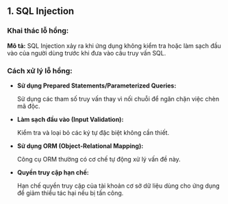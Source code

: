 <h2>1. SQL Injection</h2>
<h3>Khai thác lỗ hổng:</h3>
<p><strong>Mô tả:</strong> SQL Injection xảy ra khi ứng dụng không kiểm tra hoặc làm sạch đầu vào của người dùng trước khi đưa vào câu truy vấn SQL.</p>
<h3>Cách xử lý lỗ hổng:</h3>
<ul>
  <li><strong>Sử dụng Prepared Statements/Parameterized Queries:</strong></li>
  <p>Sử dụng các tham số truy vấn thay vì nối chuỗi để ngăn chặn việc chèn mã độc.</p>
  <li><strong>Làm sạch đầu vào (Input Validation):</strong></li>
  <p>Kiểm tra và loại bỏ các ký tự đặc biệt không cần thiết.</p>
  <li><strong>Sử dụng ORM (Object-Relational Mapping):</strong></li>
  <p>Công cụ ORM thường có cơ chế tự động xử lý vấn đề này.</p>
   <li><strong>Quyền truy cập hạn chế:</strong></li>
  <p>Hạn chế quyền truy cập của tài khoản cơ sở dữ liệu dùng cho ứng dụng để giảm thiểu tác hại nếu bị tấn công.</p>
<ul>
